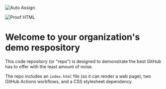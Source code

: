![Auto Assign](https://github.com/smart-store-project/demo-repository/actions/workflows/auto-assign.yml/badge.svg)

![Proof HTML](https://github.com/smart-store-project/demo-repository/actions/workflows/proof-html.yml/badge.svg)

# Welcome to your organization's demo respository
This code repository (or "repo") is designed to demonstrate the best GitHub has to offer with the least amount of noise.

The repo includes an `index.html` file (so it can render a web page), two GitHub Actions workflows, and a CSS stylesheet dependency.
